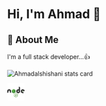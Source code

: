 # Hi, I'm Ahmad 👋
## 🚀 About Me

I'm a full stack developer...👍
<p>
<img align="center" src="https://github-readme-stats.vercel.app/api/top-langs?username=Ahmadalshishani&theme=default&title_color=000000&text_color=000000&bg_color=ffffff&hide_border=true&layout=compact" alt="Ahmadalshishani stats card" /></p>
<a href="https://nodejs.org" target="blank">
<img align="center" src="https://raw.githubusercontent.com/devicons/devicon/master/icons/nodejs/nodejs-original-wordmark.svg" alt="Node.js" height="40" width="40" />
</a>

